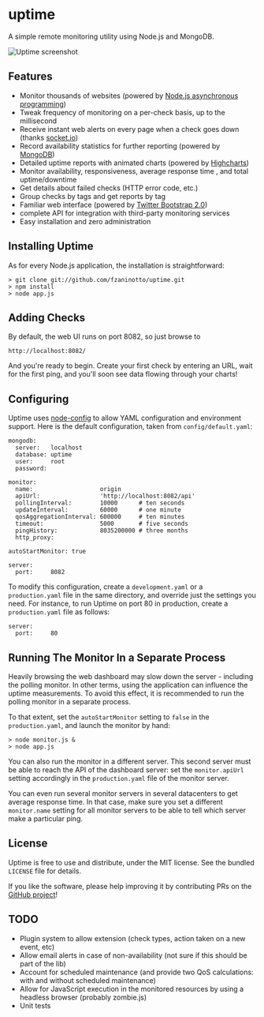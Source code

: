 uptime
======

A simple remote monitoring utility using Node.js and MongoDB.

<img src="https://github.com/downloads/fzaninotto/uptime/uptime.png" title="Uptime screenshot" />

Features
--------

* Monitor thousands of websites (powered by [Node.js asynchronous programming](http://dotheweb.posterous.com/nodejs-for-php-programmers-1-event-driven-pro))
* Tweak frequency of monitoring on a per-check basis, up to the millisecond
* Receive instant web alerts on every page when a check goes down (thanks [socket.io](http://socket.io/))
* Record availability statistics for further reporting (powered by [MongoDB](http://www.mongodb.org/))
* Detailed uptime reports with animated charts (powered by [Highcharts](http://www.highcharts.com/))
* Monitor availability, responsiveness, average response time , and total uptime/downtime
* Get details about failed checks (HTTP error code, etc.)
* Group checks by tags and get reports by tag
* Familiar web interface (powered by [Twitter Bootstrap 2.0](http://twitter.github.com/bootstrap/index.html))
* complete API for integration with third-party monitoring services
* Easy installation and zero administration

Installing Uptime
-----------------------

As for every Node.js application, the installation is straightforward:

    > git clone git://github.com/fzaninotto/uptime.git
    > npm install
    > node app.js

Adding Checks
-------------

By default, the web UI runs on port 8082, so just browse to 

    http://localhost:8082/

And you're ready to begin. Create your first check by entering an URL, wait for the first ping, and you'll soon see data flowing through your charts!

Configuring
-----------

Uptime uses [node-config](https://github.com/lorenwest/node-config) to allow YAML configuration and environment support. Here is the default configuration, taken from `config/default.yaml`:

    mongodb:
      server:   localhost
      database: uptime
      user:     root 
      password:
    
    monitor:
      name:                   origin
      apiUrl:                 'http://localhost:8082/api'
      pollingInterval:        10000      # ten seconds
      updateInterval:         60000      # one minute
      qosAggregationInterval: 600000     # ten minutes
      timeout:                5000       # five seconds
      pingHistory:            8035200000 # three months
      http_proxy:      
    
    autoStartMonitor: true
    
    server:
      port:     8082

To modify this configuration, create a `development.yaml` or a `production.yaml` file in the same directory, and override just the settings you need. For instance, to run Uptime on port 80 in production, create a `production.yaml` file as follows:

    server:
      port:     80

Running The Monitor In a Separate Process
-----------------------------------------

Heavily browsing the web dashboard may slow down the server - including the polling monitor. In other terms, using the application can influence the uptime measurements. To avoid this effect, it is recommended to run the polling monitor in a separate process.

To that extent, set the `autoStartMonitor` setting to `false` in the `production.yaml`, and launch the monitor by hand:

    > node monitor.js &
    > node app.js

You can also run the monitor in a different server. This second server must be able to reach the API of the dashboard server: set the `monitor.apiUrl` setting accordingly in the `production.yaml` file of the monitor server.

You can even run several monitor servers in several datacenters to get average response time. In that case, make sure you set a different `monitor.name` setting for all monitor servers to be able to tell which server make a particular ping.

License
-------

Uptime is free to use and distribute, under the MIT license. See the bundled `LICENSE` file for details.

If you like the software, please help improving it by contributing PRs on the [GitHub project](https://github.com/fzaninotto/uptime)!

TODO
----

* Plugin system to allow extension (check types, action taken on a new event, etc)
* Allow email alerts in case of non-availability (not sure if this should be part of the lib)
* Account for scheduled maintenance (and provide two QoS calculations: with and without scheduled maintenance)
* Allow for JavaScript execution in the monitored resources by using a headless browser (probably zombie.js)
* Unit tests